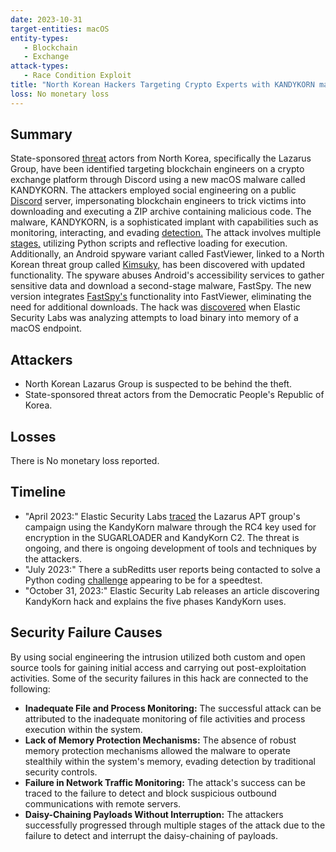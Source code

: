 ```yaml
---
date: 2023-10-31
target-entities: macOS
entity-types:
   - Blockchain
   - Exchange
attack-types:
   - Race Condition Exploit
title: "North Korean Hackers Targeting Crypto Experts with KANDYKORN macOS Malware."
loss: No monetary loss
---
```


## Summary

State-sponsored [threat](https://thehackernews.com/2023/11/north-korean-hackers-tageting-crypto.html) actors from North Korea, specifically the Lazarus Group, have been identified targeting blockchain engineers on a crypto exchange platform through Discord using a new macOS malware called KANDYKORN. The attackers employed social engineering on a public [Discord](https://www.bitdegree.org/crypto/news/lazarus-group-targets-crypto-engineers-with-stealthy-macos-malware) server, impersonating blockchain engineers to trick victims into downloading and executing a ZIP archive containing malicious code. The malware, KANDYKORN, is a sophisticated implant with capabilities such as monitoring, interacting, and evading [detection.](https://thehackernews.com/2023/11/north-korean-hackers-tageting-crypto.html) The attack involves multiple [stages,](https://www.elastic.co/security-labs/elastic-catches-dprk-passing-out-kandykorn) utilizing Python scripts and reflective loading for execution. Additionally, an Android spyware variant called FastViewer, linked to a North Korean threat group called [Kimsuky,](https://izoologic.com/2022/11/08/north-korean-kimsuky-group-used-three-malware-strains-in-attacks/) has been discovered with updated functionality. The spyware abuses Android's accessibility services to gather sensitive data and download a second-stage malware, FastSpy. The new version integrates [FastSpy's](https://izoologic.com/2022/11/08/north-korean-kimsuky-group-used-three-malware-strains-in-attacks/)  functionality into FastViewer, eliminating the need for additional downloads. The hack was [discovered](https://www.elastic.co/security-labs/elastic-catches-dprk-passing-out-kandykorn) when Elastic Security Labs was analyzing attempts to load binary into memory of a macOS endpoint. 

## Attackers

   - North Korean Lazarus Group is suspected to be behind the theft.
   - State-sponsored threat actors from the Democratic People's Republic of Korea.

## Losses

There is No monetary loss reported.

## Timeline
   - "April 2023:" Elastic Security Labs [traced](https://www.elastic.co/security-labs/elastic-catches-dprk-passing-out-kandykorn) the Lazarus APT group's campaign using the KandyKorn malware through the RC4 key used for encryption in the SUGARLOADER and KandyKorn C2. The threat is ongoing, and there is ongoing development of tools and techniques by the attackers.
   - "July 2023:" There a subReditts user reports being contacted to solve a Python coding [challenge](https://www.elastic.co/security-labs/elastic-catches-dprk-passing-out-kandykorn.) appearing to be for a speedtest.  	 	
   - "October 31, 2023:" Elastic Security Lab releases an article discovering KandyKorn hack and explains the five phases KandyKorn uses.

## Security Failure Causes

By using social engineering the intrusion utilized both custom and open source tools for gaining initial access and carrying out post-exploitation activities. Some of the security failures in this hack are connected to the following:

   - **Inadequate File and Process Monitoring:**
The successful attack can be attributed to the inadequate monitoring of file activities and process execution within the system.
   - **Lack of Memory Protection Mechanisms:**
The absence of robust memory protection mechanisms allowed the malware to operate stealthily within the system's memory, evading detection by traditional security controls.
   - **Failure in Network Traffic Monitoring:**
The attack's success can be traced to the failure to detect and block suspicious outbound communications with remote servers.
   - **Daisy-Chaining Payloads Without Interruption:**
The attackers successfully progressed through multiple stages of the attack due to the failure to detect and interrupt the daisy-chaining of payloads.
